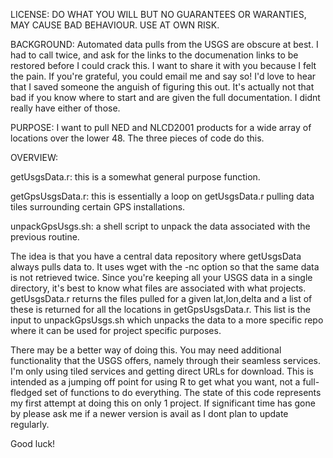 

LICENSE: DO WHAT YOU WILL BUT NO GUARANTEES OR WARANTIES, MAY CAUSE BAD BEHAVIOUR. USE AT OWN RISK.

BACKGROUND: Automated data pulls from the USGS are obscure at best. I had to call twice, and ask for the links to the documenation links to be restored before I could crack this. I want to share it with you because I felt the pain. If you're grateful, you could email me and say so! I'd love to hear that I saved someone the anguish of figuring this out. It's actually not that bad if you know where to start and are given the full documentation. I didnt really have either of those. 

PURPOSE: I want to pull NED and NLCD2001 products for a wide array of locations over the lower 48. The three pieces of code do this. 

OVERVIEW: 

getUsgsData.r: this is a somewhat general purpose function. 

getGpsUsgsData.r: this is essentially a loop on getUsgsData.r pulling data tiles surrounding certain GPS installations.

unpackGpsUsgs.sh: a shell script to unpack the data associated with the previous routine.

The idea is that you have a central data repository where getUsgsData always pulls data to. It uses wget with the -nc option so that the same data is not retrieved twice. Since you're keeping all your USGS data in a single directory, it's best to know what files are associated with what projects. getUsgsData.r returns the files pulled for a given lat,lon,delta and a list of these is returned for all the locations in getGpsUsgsData.r. This list is the input to unpackGpsUsgs.sh which unpacks the data to a more specific repo where it can be used for project specific purposes.

There may be a better way of doing this. You may need additional functionality that the USGS offers, namely through their seamless services. I'm only using tiled services and getting direct URLs for download. This is intended as a jumping off point for using R to get what you want, not a full-fledged set of functions to do everything. The state of this code represents my first attempt at doing this on only 1 project. If significant time has gone by please ask me if a newer version is avail as I dont plan to update regularly. 

Good luck! 